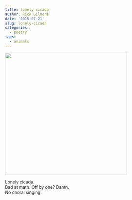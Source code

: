 ```yaml
---
title: lonely cicada
author: Rick Gilmore
date: '2015-07-21'
slug: lonely-cicada
categories:
  - poetry
tags:
  - animals
---
```


<img src="http://www.princeton.edu/~angarone/cicada/cicada83.jpg" width=400px/>

<p>Lonely cicada.</br>
Bad at math. Off by one? Damn.</br>
No choral singing.</p>
